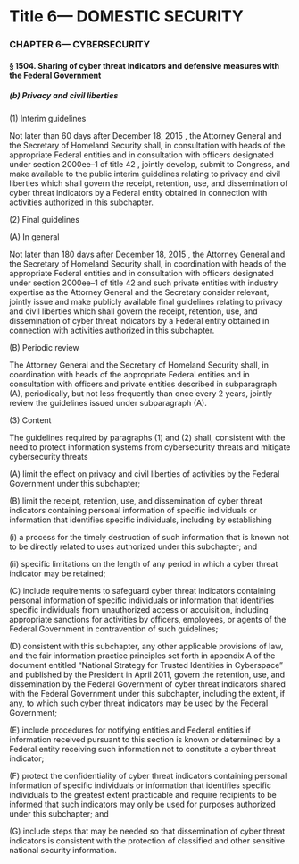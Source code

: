 
# Title 6— DOMESTIC SECURITY
### CHAPTER 6— CYBERSECURITY
#### § 1504. Sharing of cyber threat indicators and defensive measures with the Federal Government
##### (b) Privacy and civil liberties

(1) Interim guidelines

Not later than 60 days after December 18, 2015 , the Attorney General and the Secretary of Homeland Security shall, in consultation with heads of the appropriate Federal entities and in consultation with officers designated under section 2000ee–1 of title 42 , jointly develop, submit to Congress, and make available to the public interim guidelines relating to privacy and civil liberties which shall govern the receipt, retention, use, and dissemination of cyber threat indicators by a Federal entity obtained in connection with activities authorized in this subchapter.

(2) Final guidelines

(A) In general

Not later than 180 days after December 18, 2015 , the Attorney General and the Secretary of Homeland Security shall, in coordination with heads of the appropriate Federal entities and in consultation with officers designated under section 2000ee–1 of title 42 and such private entities with industry expertise as the Attorney General and the Secretary consider relevant, jointly issue and make publicly available final guidelines relating to privacy and civil liberties which shall govern the receipt, retention, use, and dissemination of cyber threat indicators by a Federal entity obtained in connection with activities authorized in this subchapter.

(B) Periodic review

The Attorney General and the Secretary of Homeland Security shall, in coordination with heads of the appropriate Federal entities and in consultation with officers and private entities described in subparagraph (A), periodically, but not less frequently than once every 2 years, jointly review the guidelines issued under subparagraph (A).

(3) Content

The guidelines required by paragraphs (1) and (2) shall, consistent with the need to protect information systems from cybersecurity threats and mitigate cybersecurity threats

(A) limit the effect on privacy and civil liberties of activities by the Federal Government under this subchapter;

(B) limit the receipt, retention, use, and dissemination of cyber threat indicators containing personal information of specific individuals or information that identifies specific individuals, including by establishing

(i) a process for the timely destruction of such information that is known not to be directly related to uses authorized under this subchapter; and

(ii) specific limitations on the length of any period in which a cyber threat indicator may be retained;

(C) include requirements to safeguard cyber threat indicators containing personal information of specific individuals or information that identifies specific individuals from unauthorized access or acquisition, including appropriate sanctions for activities by officers, employees, or agents of the Federal Government in contravention of such guidelines;

(D) consistent with this subchapter, any other applicable provisions of law, and the fair information practice principles set forth in appendix A of the document entitled “National Strategy for Trusted Identities in Cyberspace” and published by the President in April 2011, govern the retention, use, and dissemination by the Federal Government of cyber threat indicators shared with the Federal Government under this subchapter, including the extent, if any, to which such cyber threat indicators may be used by the Federal Government;

(E) include procedures for notifying entities and Federal entities if information received pursuant to this section is known or determined by a Federal entity receiving such information not to constitute a cyber threat indicator;

(F) protect the confidentiality of cyber threat indicators containing personal information of specific individuals or information that identifies specific individuals to the greatest extent practicable and require recipients to be informed that such indicators may only be used for purposes authorized under this subchapter; and

(G) include steps that may be needed so that dissemination of cyber threat indicators is consistent with the protection of classified and other sensitive national security information.
